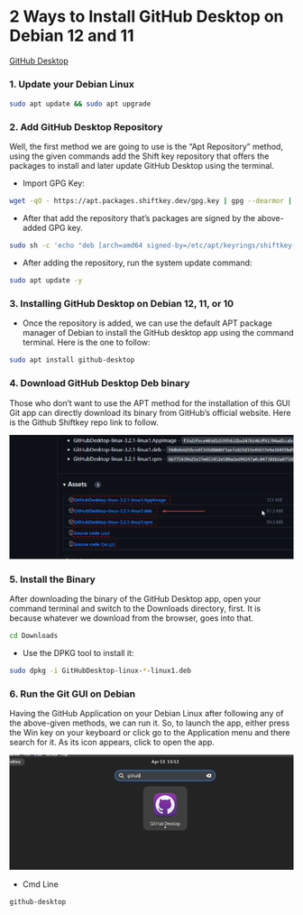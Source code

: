 # 2 Ways to Install GitHub Desktop on Debian 12 and 11
[GitHub Desktop](https://linux.how2shout.com/2-ways-to-install-github-desktop-on-debian-12-11-10/)


### 1. Update your Debian Linux

```bash
sudo apt update && sudo apt upgrade
```

### 2. Add GitHub Desktop Repository

Well, the first method we are going to use is the “Apt Repository” method, using the given commands add the Shift key repository that offers the packages to install and later update GitHub Desktop using the terminal.

* Import GPG Key:
```bash
wget -qO - https://apt.packages.shiftkey.dev/gpg.key | gpg --dearmor | sudo tee /etc/apt/keyrings/shiftkey-packages.gpg > /dev/null
```
* After that add the repository that’s packages are signed by the above-added GPG key.

```bash
sudo sh -c 'echo "deb [arch=amd64 signed-by=/etc/apt/keyrings/shiftkey-packages.gpg] https://apt.packages.shiftkey.dev/ubuntu/ any main" > /etc/apt/sources.list.d/shiftkey-packages.list'
```

* After adding the repository, run the system update command:

```bash
sudo apt update -y
```

### 3. Installing GitHub Desktop on Debian 12, 11, or 10
* Once the repository is added, we can use the default APT package manager of Debian to install the GitHub desktop app using the command terminal. Here is the one to follow:

```bash
sudo apt install github-desktop
```


### 4. Download GitHub Desktop Deb binary
Those who don’t want to use the APT method for the installation of this GUI Git app can directly download its binary from GitHub’s official website. Here is the Github Shiftkey repo link to follow.

![Debian Github Desktop](Download-GitHub-Desktop-Deb-binary.png)


### 5. Install the Binary

After downloading the binary of the GitHub Desktop app, open your command terminal and switch to the Downloads directory, first. It is because whatever we download from the browser, goes into that.

```bash
cd Downloads
```
* Use the DPKG tool to install it:

```bash
sudo dpkg -i GitHubDesktop-linux-*-linux1.deb
```

### 6. Run the Git GUI on Debian

Having the GitHub Application on your Debian Linux after following any of the above-given methods, we can run it. So, to launch the app, either press the Win key on your keyboard or click go to the Application menu and there search for it. As its icon appears, click to open the app.

![GUI Github Desktop](Git-GUI-on-Debian-12.png)

* Cmd Line

```bash
github-desktop
```
